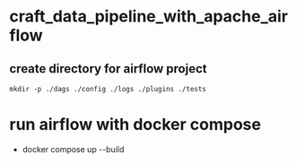 # craft_data_pipeline_with_apache_airflow

## create directory for airflow project
```
mkdir -p ./dags ./config ./logs ./plugins ./tests
```

# run airflow with docker compose 
- docker compose up --build